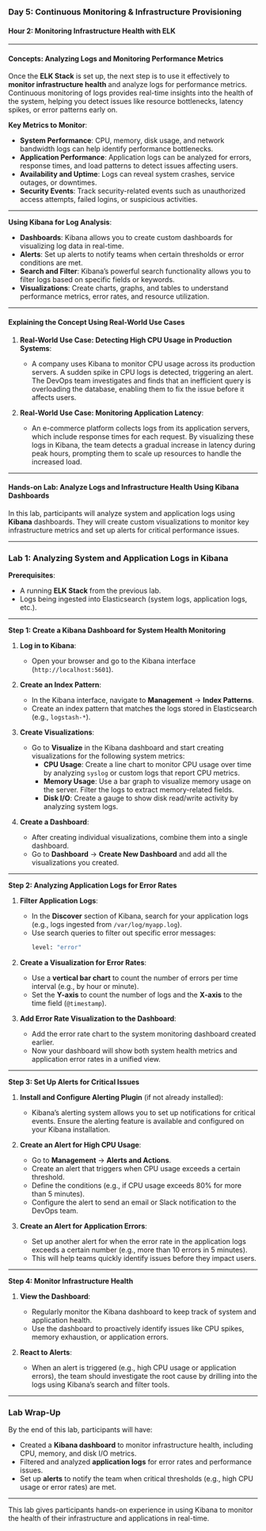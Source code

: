 ### **Day 5: Continuous Monitoring & Infrastructure Provisioning**

#### **Hour 2: Monitoring Infrastructure Health with ELK**

---

#### **Concepts: Analyzing Logs and Monitoring Performance Metrics**

Once the **ELK Stack** is set up, the next step is to use it effectively to **monitor infrastructure health** and analyze logs for performance metrics. Continuous monitoring of logs provides real-time insights into the health of the system, helping you detect issues like resource bottlenecks, latency spikes, or error patterns early on.

**Key Metrics to Monitor**:
- **System Performance**: CPU, memory, disk usage, and network bandwidth logs can help identify performance bottlenecks.
- **Application Performance**: Application logs can be analyzed for errors, response times, and load patterns to detect issues affecting users.
- **Availability and Uptime**: Logs can reveal system crashes, service outages, or downtimes.
- **Security Events**: Track security-related events such as unauthorized access attempts, failed logins, or suspicious activities.

---

**Using Kibana for Log Analysis**:
- **Dashboards**: Kibana allows you to create custom dashboards for visualizing log data in real-time.
- **Alerts**: Set up alerts to notify teams when certain thresholds or error conditions are met.
- **Search and Filter**: Kibana’s powerful search functionality allows you to filter logs based on specific fields or keywords.
- **Visualizations**: Create charts, graphs, and tables to understand performance metrics, error rates, and resource utilization.

---

#### **Explaining the Concept Using Real-World Use Cases**

1. **Real-World Use Case: Detecting High CPU Usage in Production Systems**:
   - A company uses Kibana to monitor CPU usage across its production servers. A sudden spike in CPU logs is detected, triggering an alert. The DevOps team investigates and finds that an inefficient query is overloading the database, enabling them to fix the issue before it affects users.

2. **Real-World Use Case: Monitoring Application Latency**:
   - An e-commerce platform collects logs from its application servers, which include response times for each request. By visualizing these logs in Kibana, the team detects a gradual increase in latency during peak hours, prompting them to scale up resources to handle the increased load.

---

#### **Hands-on Lab: Analyze Logs and Infrastructure Health Using Kibana Dashboards**

In this lab, participants will analyze system and application logs using **Kibana** dashboards. They will create custom visualizations to monitor key infrastructure metrics and set up alerts for critical performance issues.

---

### **Lab 1: Analyzing System and Application Logs in Kibana**

**Prerequisites**:
- A running **ELK Stack** from the previous lab.
- Logs being ingested into Elasticsearch (system logs, application logs, etc.).

---

**Step 1: Create a Kibana Dashboard for System Health Monitoring**

1. **Log in to Kibana**:
   - Open your browser and go to the Kibana interface (`http://localhost:5601`).

2. **Create an Index Pattern**:
   - In the Kibana interface, navigate to **Management** → **Index Patterns**.
   - Create an index pattern that matches the logs stored in Elasticsearch (e.g., `logstash-*`).

3. **Create Visualizations**:
   - Go to **Visualize** in the Kibana dashboard and start creating visualizations for the following system metrics:
     - **CPU Usage**: Create a line chart to monitor CPU usage over time by analyzing `syslog` or custom logs that report CPU metrics.
     - **Memory Usage**: Use a bar graph to visualize memory usage on the server. Filter the logs to extract memory-related fields.
     - **Disk I/O**: Create a gauge to show disk read/write activity by analyzing system logs.

4. **Create a Dashboard**:
   - After creating individual visualizations, combine them into a single dashboard.
   - Go to **Dashboard** → **Create New Dashboard** and add all the visualizations you created.

---

**Step 2: Analyzing Application Logs for Error Rates**

1. **Filter Application Logs**:
   - In the **Discover** section of Kibana, search for your application logs (e.g., logs ingested from `/var/log/myapp.log`).
   - Use search queries to filter out specific error messages:
     ```bash
     level: "error"
     ```

2. **Create a Visualization for Error Rates**:
   - Use a **vertical bar chart** to count the number of errors per time interval (e.g., by hour or minute).
   - Set the **Y-axis** to count the number of logs and the **X-axis** to the time field (`@timestamp`).

3. **Add Error Rate Visualization to the Dashboard**:
   - Add the error rate chart to the system monitoring dashboard created earlier.
   - Now your dashboard will show both system health metrics and application error rates in a unified view.

---

**Step 3: Set Up Alerts for Critical Issues**

1. **Install and Configure Alerting Plugin** (if not already installed):
   - Kibana’s alerting system allows you to set up notifications for critical events. Ensure the alerting feature is available and configured on your Kibana installation.

2. **Create an Alert for High CPU Usage**:
   - Go to **Management** → **Alerts and Actions**.
   - Create an alert that triggers when CPU usage exceeds a certain threshold.
   - Define the conditions (e.g., if CPU usage exceeds 80% for more than 5 minutes).
   - Configure the alert to send an email or Slack notification to the DevOps team.

3. **Create an Alert for Application Errors**:
   - Set up another alert for when the error rate in the application logs exceeds a certain number (e.g., more than 10 errors in 5 minutes).
   - This will help teams quickly identify issues before they impact users.

---

**Step 4: Monitor Infrastructure Health**

1. **View the Dashboard**:
   - Regularly monitor the Kibana dashboard to keep track of system and application health.
   - Use the dashboard to proactively identify issues like CPU spikes, memory exhaustion, or application errors.

2. **React to Alerts**:
   - When an alert is triggered (e.g., high CPU usage or application errors), the team should investigate the root cause by drilling into the logs using Kibana’s search and filter tools.

---

### **Lab Wrap-Up**

By the end of this lab, participants will have:
- Created a **Kibana dashboard** to monitor infrastructure health, including CPU, memory, and disk I/O metrics.
- Filtered and analyzed **application logs** for error rates and performance issues.
- Set up **alerts** to notify the team when critical thresholds (e.g., high CPU usage or error rates) are met.

---

This lab gives participants hands-on experience in using Kibana to monitor the health of their infrastructure and applications in real-time. 
